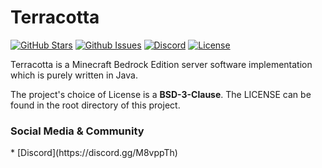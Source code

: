 <h1>Terracotta</h1>

[![GitHub Stars](https://img.shields.io/github/stars/TerracottaMC/Terracotta.svg)](https://github.com/TerracottaMC/Terracotta/stargazers)
[![Github Issues](https://img.shields.io/github/issues/TerracottaMC/Terracotta.svg)](https://github.com/TerracottaMC/Terracotta/issues)
[![Discord](https://img.shields.io/static/v1?label=Community&message=Discord&color=yellow)](https://discord.gg/M8vppTh)
[![License](https://img.shields.io/badge/License-BSD%203--Clause-blue.svg)](https://opensource.org/licenses/BSD-3-Clause)

Terracotta is a Minecraft Bedrock Edition server software implementation which is purely written in Java.

The project's choice of License is a **BSD-3-Clause**. The LICENSE can be found in the root directory of this project.

<h3>Social Media & Community</h3>
* [Discord](https://discord.gg/M8vppTh)